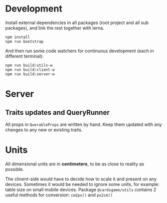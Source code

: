 # Development

Install external dependencies in all packages (root project and all sub packages), and link the rest together with lerna.

```
npm install
npm run bootstrap
```

And then run some code watchers for continuous development (each in different terminal):

```
npm run build:utils-w
npm run build:client-w
npm run build:server-w
```

# Server

## Traits updates and QueryRunner

All props in `QuerableProps` are written by hand. Keep them updated with any changes to any new or existing traits.

# Units

All dimensional units are in **centimeters**, to be as close to reality as possible.

The clinent-side would have to decide how to scale it and present on any devices. Sometimes it would be needed to ignore some units, for example: table size on small mobile devices. Package `@cardsgame/utils` contains 2 useful methods for conversion: `cm2px()` and `px2cm()`
